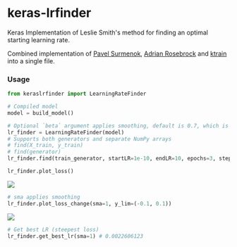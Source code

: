 # keras-lrfinder
Keras Implementation of Leslie Smith's method for finding an optimal starting learning rate.

Combined implementation of [Pavel Surmenok](https://github.com/surmenok/keras_lr_finder), [Adrian Rosebrock](https://pyimagesearch.com/2019/08/05/keras-learning-rate-finder/) and [ktrain](https://github.com/amaiya/ktrain) into a single file.

### Usage


```python
from keraslrfinder import LearningRateFinder

# Compiled model
model = build_model()

# Optional `beta` argument applies smoothing, default is 0.7, which is fairly smooth
lr_finder = LearningRateFinder(model)
# Supports both generators and separate NumPy arrays
# find(X_train, y_train)
# find(generator)
lr_finder.find(train_generator, startLR=1e-10, endLR=10, epochs=3, stepsPerEpoch=np.ceil((len(train_generator.classes) / float(32))))
```

```python
lr_finder.plot_loss()
```

![](https://s3.stackabuse.com/media/guided+projects/building-your-first-convolutional-neural-network-with-keras-5.png)


```python
# sma applies smoothing
lr_finder.plot_loss_change(sma=1, y_lim=(-0.1, 0.1))
```

![](https://s3.stackabuse.com/media/guided+projects/building-your-first-convolutional-neural-network-with-keras-6.png)

```python
# Get best LR (steepest loss)
lr_finder.get_best_lr(sma=1) # 0.0022606123
```

